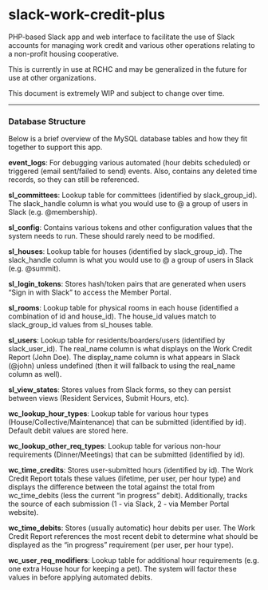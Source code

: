 # slack-work-credit-plus

PHP-based Slack app and web interface to facilitate the use of Slack accounts for managing work credit and various other operations relating to a non-profit housing cooperative.

This is currently in use at RCHC and may be generalized in the future for use at other organizations.

This document is extremely WIP and subject to change over time.

---

### Database Structure

Below is a brief overview of the MySQL database tables and how they fit together to support this app.

**event_logs**: For debugging various automated (hour debits scheduled) or triggered (email sent/failed to send) events. Also, contains any deleted time records, so they can still be referenced.

**sl_committees**: Lookup table for committees (identified by slack_group_id). The slack_handle column is what you would use to @ a group of users in Slack (e.g. @membership).

**sl_config**: Contains various tokens and other configuration values that the system needs to run. These should rarely need to be modified.

**sl_houses**: Lookup table for houses (identified by slack_group_id). The slack_handle column is what you would use to @ a group of users in Slack (e.g. @summit).

**sl_login_tokens**: Stores hash/token pairs that are generated when users “Sign in with Slack” to access the Member Portal.

**sl_rooms**: Lookup table for physical rooms in each house (identified a combination of id and house_id). The house_id values match to slack_group_id values from sl_houses table.

**sl_users**: Lookup table for residents/boarders/users (identified by slack_user_id). The real_name column is what displays on the Work Credit Report (John Doe). The display_name column is what appears in Slack (@john) unless undefined (then it will fallback to using the real_name column as well).

**sl_view_states**: Stores values from Slack forms, so they can persist between views (Resident Services, Submit Hours, etc).

**wc_lookup_hour_types**: Lookup table for various hour types (House/Collective/Maintenance) that can be submitted (identified by id). Default debit values are stored here.

**wc_lookup_other_req_types**: Lookup table for various non-hour requirements (Dinner/Meetings) that can be submitted (identified by id).

**wc_time_credits**: Stores user-submitted hours (identified by id). The Work Credit Report totals these values (lifetime, per user, per hour type) and displays the difference between the total  against the total from wc_time_debits (less the current “in progress” debit). Additionally, tracks the source of each submission (1 - via Slack, 2 - via Member Portal website).

**wc_time_debits**: Stores (usually automatic) hour debits per user. The Work Credit Report references the most recent debit to determine what should be displayed as the “in progress” requirement (per user, per hour type).

**wc_user_req_modifiers**: Lookup table for additional hour requirements (e.g. one extra House hour for keeping a pet). The system will factor these values in before applying automated debits.